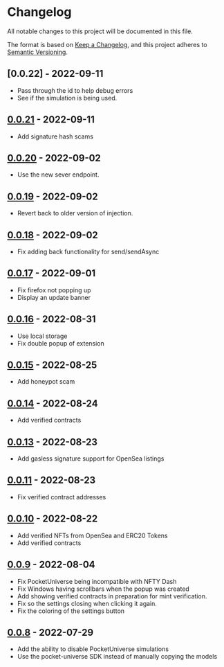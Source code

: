# Changelog

All notable changes to this project will be documented in this file.

The format is based on [Keep a Changelog](https://keepachangelog.com/en/1.0.0/),
and this project adheres to [Semantic Versioning](https://semver.org/spec/v2.0.0.html).

## [0.0.22] - 2022-09-11

- Pass through the id to help debug errors
- See if the simulation is being used.

## [0.0.21] - 2022-09-11

- Add signature hash scams

## [0.0.20] - 2022-09-02

- Use the new sever endpoint.

## [0.0.19] - 2022-09-02

- Revert back to older version of injection.

## [0.0.18] - 2022-09-02

- Fix adding back functionality for send/sendAsync

## [0.0.17] - 2022-09-01

- Fix firefox not popping up
- Display an update banner

## [0.0.16] - 2022-08-31

- Use local storage
- Fix double popup of extension

## [0.0.15] - 2022-08-25

- Add honeypot scam

## [0.0.14] - 2022-08-24

- Add verified contracts

## [0.0.13] - 2022-08-23

- Add gasless signature support for OpenSea listings

## [0.0.11] - 2022-08-23

- Fix verified contract addresses

## [0.0.10] - 2022-08-22

- Add verified NFTs from OpenSea and ERC20 Tokens
- Add verified contracts

## [0.0.9] - 2022-08-04

- Fix PocketUniverse being incompatible with NFTY Dash
- Fix Windows having scrollbars when the popup was created
- Add showing verified contracts in preparation for mint verification.
- Fix so the settings closing when clicking it again.
- Fix the coloring of the settings button

## [0.0.8] - 2022-07-29

- Add the ability to disable PocketUniverse simulations
- Use the pocket-universe SDK instead of manually copying the models

[unreleased]: https://github.com/jqphu/pocketuniverse/compare/v0.0.21...HEAD
[0.0.21]: https://github.com/jqphu/pocketuniverse/compare/v0.0.20...v0.0.21
[0.0.20]: https://github.com/jqphu/pocketuniverse/compare/v0.0.19...v0.0.20
[0.0.19]: https://github.com/jqphu/pocketuniverse/compare/v0.0.18...v0.0.19
[0.0.18]: https://github.com/jqphu/pocketuniverse/compare/v0.0.17...v0.0.18
[0.0.17]: https://github.com/jqphu/pocketuniverse/compare/v0.0.16...v0.0.17
[0.0.16]: https://github.com/jqphu/pocketuniverse/compare/v0.0.15...v0.0.16
[0.0.15]: https://github.com/jqphu/pocketuniverse/compare/v0.0.14...v0.0.15
[0.0.14]: https://github.com/jqphu/pocketuniverse/compare/v0.0.13...v0.0.14
[0.0.13]: https://github.com/jqphu/pocketuniverse/compare/v0.0.11...v0.0.13
[0.0.11]: https://github.com/jqphu/pocketuniverse/compare/v0.0.10...v0.0.11
[0.0.10]: https://github.com/jqphu/pocketuniverse/compare/v0.0.9...v0.0.10
[0.0.9]: https://github.com/jqphu/pocketuniverse/compare/v0.0.8...v0.0.9
[0.0.8]: https://github.com/jqphu/pocketuniverse/compare/v0.0.7...v0.0.8
